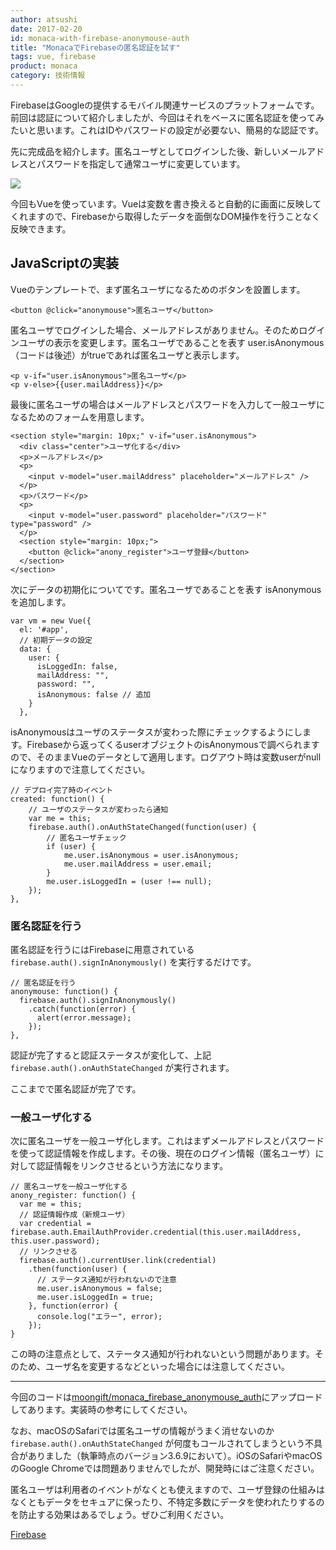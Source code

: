 ```yaml
---
author: atsushi
date: 2017-02-20
id: monaca-with-firebase-anonymouse-auth
title: "MonacaでFirebaseの匿名認証を試す"
tags: vue, firebase
product: monaca
category: 技術情報
---
```


FirebaseはGoogleの提供するモバイル関連サービスのプラットフォームです。前回は認証について紹介しましたが、今回はそれをベースに匿名認証を使ってみたいと思います。これはIDやパスワードの設定が必要ない、簡易的な認証です。

先に完成品を紹介します。匿名ユーザとしてログインした後、新しいメールアドレスとパスワードを指定して通常ユーザに変更しています。

![](/images/2017/Feb/monaca-firebase-anonymouse-auth.gif)

今回もVueを使っています。Vueは変数を書き換えると自動的に画面に反映してくれますので、Firebaseから取得したデータを面倒なDOM操作を行うことなく反映できます。

## JavaScriptの実装

Vueのテンプレートで、まず匿名ユーザになるためのボタンを設置します。

```
<button @click="anonymouse">匿名ユーザ</button>
```

匿名ユーザでログインした場合、メールアドレスがありません。そのためログインユーザの表示を変更します。匿名ユーザであることを表す user.isAnonymous （コードは後述）がtrueであれば匿名ユーザと表示します。

```
<p v-if="user.isAnonymous">匿名ユーザ</p>
<p v-else>{{user.mailAddress}}</p>
```

最後に匿名ユーザの場合はメールアドレスとパスワードを入力して一般ユーザになるためのフォームを用意します。

```
<section style="margin: 10px;" v-if="user.isAnonymous">
  <div class="center">ユーザ化する</div>
  <p>メールアドレス</p>
  <p>
    <input v-model="user.mailAddress" placeholder="メールアドレス" />
  </p>
  <p>パスワード</p>
  <p>
    <input v-model="user.password" placeholder="パスワード" type="password" />
  </p>
  <section style="margin: 10px;">
    <button @click="anony_register">ユーザ登録</button>
  </section>
</section>
```

次にデータの初期化についてです。匿名ユーザであることを表す isAnonymous を追加します。

```
var vm = new Vue({
  el: '#app',
  // 初期データの設定
  data: {
    user: {
      isLoggedIn: false,
      mailAddress: "",
      password: "",
      isAnonymous: false // 追加
    }
  },
```

isAnonymousはユーザのステータスが変わった際にチェックするようにします。Firebaseから返ってくるuserオブジェクトのisAnonymousで調べられますので、そのままVueのデータとして適用します。ログアウト時は変数userがnullになりますので注意してください。

```
// デプロイ完了時のイベント
created: function() {
	// ユーザのステータスが変わったら通知
	var me = this;
	firebase.auth().onAuthStateChanged(function(user) {
		// 匿名ユーザチェック
		if (user) {
			me.user.isAnonymous = user.isAnonymous;
			me.user.mailAddress = user.email;
		}
		me.user.isLoggedIn = (user !== null);
	});
},
```

### 匿名認証を行う

匿名認証を行うにはFirebaseに用意されている `firebase.auth().signInAnonymously()` を実行するだけです。

```
// 匿名認証を行う
anonymouse: function() {
  firebase.auth().signInAnonymously()
    .catch(function(error) {
      alert(error.message);
    });
},
```

認証が完了すると認証ステータスが変化して、上記 `firebase.auth().onAuthStateChanged` が実行されます。

ここまでで匿名認証が完了です。

### 一般ユーザ化する

次に匿名ユーザを一般ユーザ化します。これはまずメールアドレスとパスワードを使って認証情報を作成します。その後、現在のログイン情報（匿名ユーザ）に対して認証情報をリンクさせるという方法になります。

```
// 匿名ユーザを一般ユーザ化する
anony_register: function() {
  var me = this;
  // 認証情報作成（新規ユーザ）
  var credential = firebase.auth.EmailAuthProvider.credential(this.user.mailAddress, this.user.password);
  // リンクさせる
  firebase.auth().currentUser.link(credential)
    .then(function(user) {
      // ステータス通知が行われないので注意
      me.user.isAnonymous = false;
      me.user.isLoggedIn = true;
    }, function(error) {
      console.log("エラー", error);
    });
}
```

この時の注意点として、ステータス通知が行われないという問題があります。そのため、ユーザ名を変更するなどといった場合には注意してください。

----

今回のコードは[moongift/monaca_firebase_anonymouse_auth](https://github.com/moongift/monaca_firebase_anonymouse_auth)にアップロードしてあります。実装時の参考にしてください。

なお、macOSのSafariでは匿名ユーザの情報がうまく消せないのか `firebase.auth().onAuthStateChanged` が何度もコールされてしまうという不具合がありました（執筆時点のバージョン3.6.9において）。iOSのSafariやmacOSのGoogle Chromeでは問題ありませんでしたが、開発時にはご注意ください。

匿名ユーザは利用者のイベントがなくとも使えますので、ユーザ登録の仕組みはなくともデータをセキュアに保ったり、不特定多数にデータを使われたりするのを防止する効果はあるでしょう。ぜひご利用ください。

[Firebase](https://firebase.google.com/)